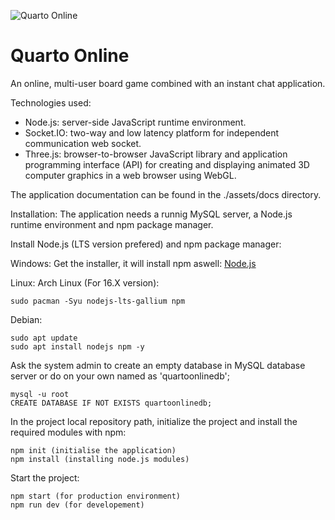 
![Quarto Online](/assets/public/media/QUARTO-LOGO.svg)

# Quarto Online

An online, multi-user board game combined with an instant chat application.<br/>

Technologies used:<br/>

* Node.js: server-side JavaScript runtime environment.<br/>
* Socket.IO: two-way and low latency platform for independent communication web socket.<br/>
* Three.js: browser-to-browser JavaScript library and application programming interface (API) for creating and displaying animated 3D computer graphics in a web browser using WebGL.<br/>

The application documentation can be found in the ./assets/docs directory.

Installation:
The application needs a runnig MySQL server, a Node.js runtime environment and npm package manager.

Install Node.js (LTS version prefered) and npm package manager:

Windows: 
Get the installer, it will install npm aswell: [Node.js](https://nodejs.org/en/)

Linux: 
Arch Linux (For 16.X version):
```
sudo pacman -Syu nodejs-lts-gallium npm
```
Debian:
```
sudo apt update
sudo apt install nodejs npm -y
```

Ask the system admin to create an empty database in MySQL database server or do on your own named as 'quartoonlinedb';
```
mysql -u root
CREATE DATABASE IF NOT EXISTS quartoonlinedb;
```

In the project local repository path, initialize the project and install the required modules with npm:
```
npm init (initialise the application)
npm install (installing node.js modules)
```

Start the project:
```
npm start (for production environment)
npm run dev (for developement)
```